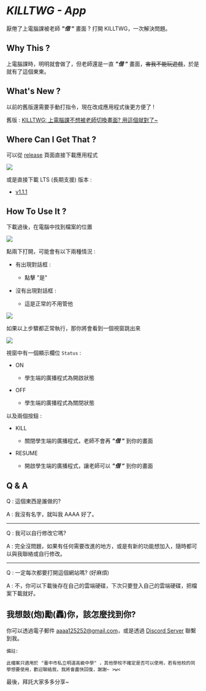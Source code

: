 # *KILLTWG - App*

厭倦了上電腦課被老師 ***"借 "*** 畫面 ?
打開 KILLTWG，一次解決問題。

## Why This ?

上電腦課時，明明就會做了，但老師還是一直 ***"借 "*** 畫面，~~害我不能玩遊戲~~，於是就有了這個東東。

## What's New ?

以前的舊版還需要手動打指令，現在改成應用程式後更方便了 !

舊版 : [KILLTWG: 上電腦課不想被老師切換畫面? 用這個就對了~](https://github.com/Anonymous-AAAA/KILLTWG "KILLTWG: 上電腦課不想被老師切換畫面? 用這個就對了~")

## Where Can I Get That ?

可以從 [release](https://github.com/Anonymous-AAAA/KILLTWG-App/releases/latest "Latest Release") 頁面直接下載應用程式

![](https://i.imgur.com/4dvxZ0d.png)

或是直接下載 LTS (長期支援) 版本 :

- [v1.1.1](https://github.com/Anonymous-AAAA/KILLTWG-App/releases/download/v1.1.1/KILLTWG.exe "KILLTWG v1.1.1 [LTS] | New Feature + Some Changes")

## How To Use It ?

下載過後，在電腦中找到檔案的位置

![](https://i.imgur.com/TLLqsbW.png)

點兩下打開，可能會有以下兩種情況 :

- 有出現對話框 :
  
  - 點擊 "是"

- 沒有出現對話框 :
  
  - 這是正常的不用管他

![](https://i.imgur.com/QiNTpiO.png)

如果以上步驟都正常執行，那你將會看到一個視窗跳出來

![](https://i.imgur.com/EYINxJ8.png)

視窗中有一個顯示欄位 `Status` :

- ON
  
  - 學生端的廣播程式為開啟狀態

- OFF
  
  - 學生端的廣播程式為關閉狀態

以及兩個按鈕 :

- KILL
  
  - 關閉學生端的廣播程式，老師不會再 ***"借 "*** 到你的畫面

- RESUME
  
  - 開啟學生端的廣播程式，讓老師可以 ***"借 "*** 到你的畫面

## Q & A

Q : 這個東西是誰做的?

A : 我沒有名字，就叫我 AAAA 好了。

---

Q : 我可以自行修改它嗎?

A : 完全沒問題，如果有任何需要改進的地方，或是有新的功能想加入，隨時都可以與我聯絡或自行修改。

---

Q : 一定每次都要打開這個網站嗎? (好麻煩)

A : 不，你可以下載後存在自己的雲端硬碟，下次只要登入自己的雲端硬碟，把檔案下載就好。

## 我想鼓(炮)勵(轟)你，該怎麼找到你?

你可以透過電子郵件 aaaa125252@gmail.com，或是透過 [Discord Server](https://discord.gg/NzeAnxuRJn) 聯繫到我。

    備註:
    
    此檔案只適用於 "臺中市私立明道高級中學" ，其他學校不確定是否可以使用，若有他校的同學想要使用，歡迎聯絡我，我將會盡快回復，謝謝~ >w<

最後，拜託大家多多分享~
